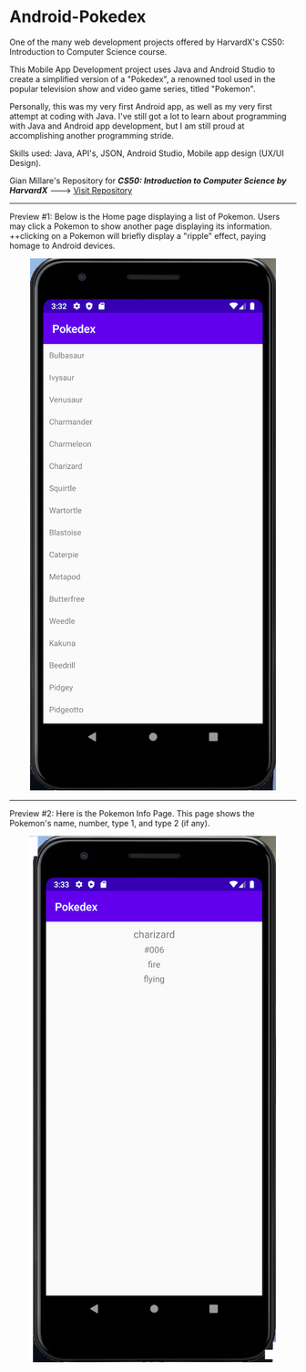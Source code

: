 # Android-Pokedex
One of the many web development projects offered by HarvardX's CS50: Introduction to Computer Science course.

This Mobile App Development project uses Java and Android Studio to create a simplified version of a "Pokedex", a renowned tool used in the popular television show and video game series, titled "Pokemon". 

Personally, this was my very first Android app, as well as my very first attempt at coding with Java. I've still got a lot to learn about programming with Java and Android app development, but I am still proud at accomplishing another programming stride. 

Skills used: Java, API's, JSON, Android Studio, Mobile app design (UX/UI Design).

Gian Millare's Repository for **_CS50: Introduction to Computer Science by HarvardX_** ---> [Visit Repository](https://github.com/gianmillare/CS50-Introduction-to-Computer-Science)

------------------------------------------------------------------------------------------------------------------------------------------------

Preview #1: Below is the Home page displaying a list of Pokemon. Users may click a Pokemon to show another page displaying its information.
++clicking on a Pokemon will briefly display a "ripple" effect, paying homage to Android devices. 

<div align="center"> 
<img src="images/1.png">
</div>

------------------------------------------------------------------------------------------------------------------------------------------------

Preview #2: Here is the Pokemon Info Page. This page shows the Pokemon's name, number, type 1, and type 2 (if any).

<div align="center"> 
<img src="images/2.png">
</div>
